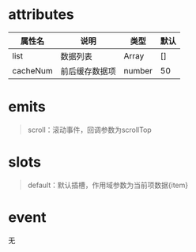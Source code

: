 # attributes

| 属性名      | 说明      | 类型     | 默认  |
| -------- | ------- | ------ | --- |
| list     | 数据列表    | Array  | []  |
| cacheNum | 前后缓存数据项 | number | 50  |

# emits

> scroll：滚动事件，回调参数为scrollTop    

# slots

> default：默认插槽，作用域参数为当前项数据{item}

# event

无
